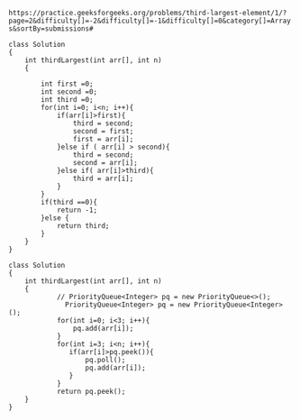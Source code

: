 ``https://practice.geeksforgeeks.org/problems/third-largest-element/1/?page=2&difficulty[]=-2&difficulty[]=-1&difficulty[]=0&category[]=Arrays&sortBy=submissions#
``
```
class Solution
{
    int thirdLargest(int arr[], int n)
    {
	 
	    int first =0;
	    int second =0;
	    int third =0;
	    for(int i=0; i<n; i++){
	        if(arr[i]>first){
	            third = second;
	            second = first;
	            first = arr[i];
	        }else if ( arr[i] > second){
	            third = second;
	            second = arr[i];
	        }else if( arr[i]>third){
	            third = arr[i];
	        }
	    }
	    if(third ==0){
	        return -1;
	    }else {
	        return third;
	    }
    }
}

```
```
class Solution
{
    int thirdLargest(int arr[], int n)
    {
            // PriorityQueue<Integer> pq = new PriorityQueue<>();
              PriorityQueue<Integer> pq = new PriorityQueue<Integer>();
            for(int i=0; i<3; i++){
                pq.add(arr[i]);
            }
            for(int i=3; i<n; i++){
               if(arr[i]>pq.peek()){
                   pq.poll();
                   pq.add(arr[i]);
               }
            }
            return pq.peek();
    }
}
```

